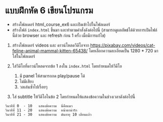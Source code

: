 # แบบฝึกหัด 6 เขียนโปรแกรม
* สร้างโฟลเดอร์ html_course_ex6 และเปิดเข้าไปในโฟลเดอร์
* สร้างไฟล์ `index.html` ขึ้นมา และทำตามคำสั่งดังต่อไปนี้ (สามารถดูผลลัพธ์ได้ด้วยการเปิดไฟล์นี้ด้วย browser และ refresh ก่อน 1 ครั้ง เมื่อมีการแก้ไข)

1. สร้างโฟลเดอร์ videos และ ดาวน์โหลดวีดีโอจาก https://pixabay.com/videos/cat-feline-animal-mammal-kitten-65438/ โดยเลือกความละเอียดเป็น 1280 * 720 มาใส่ในโฟลเดอร์
2. ใส่วีดีโอที่ดาวน์โหลดจากข้อ 1 ลงใน `index.html` โดยกำหนดให้วีดีโอ
   1. มี panel ให้สามารถกด play/pause ได้
   2. ไม่มีเสียง
   3. วลเล่นซ้ำไปเรื่อยๆ

3. ใส่ subtitle ให้วีดีโอในข้อ 2 โดยกำหนดให้แสดงข้อความในช่วงเวลาดังต่อไปนี้

```text
วินาทีที่ 0  - 10   แสดงข้อความ  นี่คือแมว
วินาทีที่ 11 - 20   แสดงข้อความ  หน้าตาน่ารัก
วินาทีที่ 21 - 30   แสดงข้อความ  มันอายุ 10 เดือนแล้ว
```
